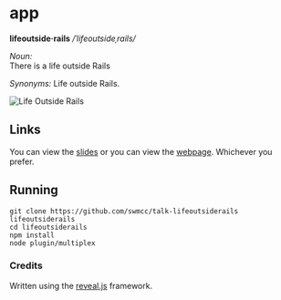 # app

**lifeoutside·rails**  */ˈlifeoutsideˌrails/*

*Noun:*  
There is a life outside Rails

*Synonyms:*	
Life outside Rails.

![Life Outside Rails](http://f.cl.ly/items/3Q1g1G3T3M1u0k2e0R1t/MV5BNjkzNzQ0MTU5OV5BMl5BanBnXkFtZTgwNTIzMTc1MDE@._V1_SY317_CR0,0,214,317_AL_.jpg "Life Outside Rails")

## Links

You can view the [slides](https://speakerdeck.com/swmcc/life-outside-rails) or you can view the [webpage](http://swm.cc/talk-lifeoutsiderails/). Whichever you prefer.


## Running

```
git clone https://github.com/swmcc/talk-lifeoutsiderails lifeoutsiderails
cd lifeoutsiderails 
npm install
node plugin/multiplex
```

### Credits

Written using the [reveal.js](https://github.com/hakimel/reveal.js/) framework.
